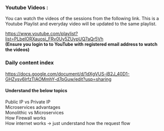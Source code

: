 ### Youtube Videos :
You can watch the videos of the sessions from the following link. This is a Youtube Playlist and everyday video will be updated to the same playlist.

https://www.youtube.com/playlist?list=PLbeIORXauosi_FRv0Uy5ZUvpUQ7aQr5Vh </br>
**(Ensure you login to to YouTube with registered email address to watch the videos)**

### Daily content index

https://docs.google.com/document/d/1dXgVUS-iB2J_40D1-GHZysv6lrfzTlAOMmhY-d7pGuw/edit?usp=sharing

#### Understand the below topics
Public IP vs Private IP </br>
Microservices advantages </br>
Monolithic vs Microservices </br>
How Firewall works </br>
How internet works -> just understand how the request flow </br>